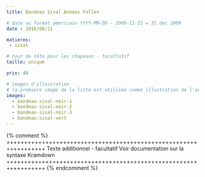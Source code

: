 ```yaml
---
title: Bandeau Sisal Années Folles

# date au format americain YYYY-MM-DD - 2009-12-31 = 31 dec 2009
date : 2016/08/11

matieres:
 - sisal

# tour de tête pour les chapeaux - facultatif
taille: unique

prix: 40

# images d'illustration
# la première image de la liste est utilisée comme illustration de l'article dans les pages de listing.
images:
  - bandeau-sisal-noir-1
  - bandeau-sisal-noir-2
  - bandeau-sisal-noir-3
  - bandeau-sisal-vert
---
```

{% comment %} +++++++++++++++++++++++++++++++++++++++++++++++++++++++++++++++++
              Texte additionnel - facultatif
              Voir documentation sur la syntaxe Kramdown
+++++++++++++++++++++++++++++++++++++++++++++++++++++++++++++++++ {% endcomment %}
